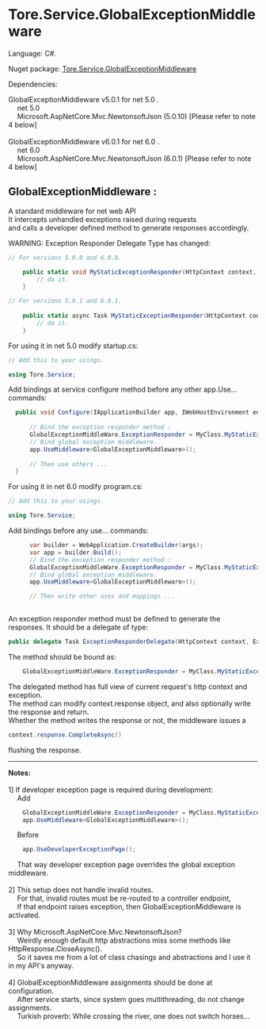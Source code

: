 # Tore.Service.GlobalExceptionMiddleware

Language: C#.

Nuget package: [Tore.Service.GlobalExceptionMiddleware](https://www.nuget.org/packages/Tore.Service.GlobalExceptionMiddleware/)

Dependencies: <br/>

GlobalExceptionMiddleware v5.0.1 for net 5.0 .<br/>
&emsp; net 5.0<br/>
&emsp; Microsoft.AspNetCore.Mvc.NewtonsoftJson (5.0.10) [Please refer to note 4 below]<br/>
<br/>
GlobalExceptionMiddleware v6.0.1 for net 6.0 .<br/>
&emsp; net 6.0<br/>
&emsp; Microsoft.AspNetCore.Mvc.NewtonsoftJson (6.0.1) [Please refer to note 4 below]<br/>

## GlobalExceptionMiddleware :

A standard middleware for net web API <br/>
It intercepts unhandled exceptions raised during requests<br/>
and calls a developer defined method to generate responses accordingly.<br/>

WARNING: Exception Responder Delegate Type has changed:
```C#
// For versions 5.0.0 and 6.0.0.

    public static void MyStaticExceptionResponder(HttpContext context, Exception exception) {
        // do it.
    }

// For versions 5.0.1 and 6.0.1.
    
    public static async Task MyStaticExceptionResponder(HttpContext context, Exception exception) {
        // do it.
    }

```

For using it in net 5.0 modify startup.cs:<br/>
```C#
// Add this to your usings.

using Tore.Service;

```

Add bindings at service configure method before any other app.Use... commands:

```C#
  public void Configure(IApplicationBuilder app, IWebHostEnvironment env) {
      
      // Bind the exception responder method :
      GlobalExceptionMiddleWare.ExceptionResponder = MyClass.MyStaticExceptionResponder;
      // Bind global exception middleware.
      app.UseMiddleware<GlobalExceptionMiddleware>();
      
      // Then use others ...
  }
```

For using it in net 6.0 modify program.cs:<br/>
```C#
// Add this to your usings.

using Tore.Service;

```

Add bindings before any use... commands:

```C#
      var builder = WebApplication.CreateBuilder(args);
      var app = builder.Build();
      // Bind the exception responder method :
      GlobalExceptionMiddleWare.ExceptionResponder = MyClass.MyStaticExceptionResponder;
      // Bind global exception middleware.
      app.UseMiddleware<GlobalExceptionMiddleware>();

      // Then write other uses and mappings ...
  
```

An exception responder method must be defined to generate the responses.
It should be a delegate of type:
```C#
public delegate Task ExceptionResponderDelegate(HttpContext context, Exception exception);
```

The method should be bound as:
```C#
    GlobalExceptionMiddleWare.ExceptionResponder = MyClass.MyStaticExceptionResponder;
```

The delegated method has full view of current request's http context and exception.<br/>
The method can modify context.response object, and also optionally write the response and return. <br/>
Whether the method writes the response or not, the middleware issues a 
```C#
context.response.CompleteAsync()
```
flushing the response.

---

**Notes:**<br/>
<br/>
1] If developer exception page is required during development: <br/>
&emsp; Add <br/>
```C#
    GlobalExceptionMiddleWare.ExceptionResponder = MyClass.MyStaticExceptionResponder;
    app.UseMiddleware<GlobalExceptionMiddleware>();
```
&emsp; Before <br/>

```C#
    app.UseDeveloperExceptionPage();
```

&emsp; That way developer exception page overrides the global exception middleware.<br/>
    <br/>
2] This setup does not handle invalid routes. <br/>
&emsp; For that, invalid routes must be re-routed to a controller endpoint, <br/>
&emsp; If that endpoint raises exception, then GlobalExceptionMiddleware is activated.<br/>
<br/>
3] Why Microsoft.AspNetCore.Mvc.NewtonsoftJson? <br/>
&emsp; Weirdly enough default http abstractions miss some methods like HttpResponse.CloseAsync().<br/>
&emsp; So it saves me from a lot of class chasings and abstractions and I use it in my API's anyway.<br/>
<br/>
4] GlobalExceptionMiddleware assignments should be done at configuration.<br/>
&emsp; After service starts, since system goes multithreading, do not change assignments.<br/>
&emsp; Turkish proverb: While crossing the river, one does not switch horses...<br/>
<br/>
